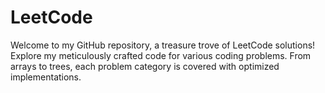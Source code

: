 # LeetCode
Welcome to my GitHub repository, a treasure trove of LeetCode solutions! Explore my meticulously crafted code for various coding problems. From arrays to trees, each problem category is covered with optimized implementations.
